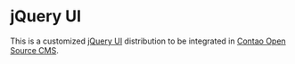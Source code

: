 jQuery UI
=========

This is a customized [jQuery UI][1] distribution to be integrated in
[Contao Open Source CMS][2].


[1]: http://jqueryui.com
[2]: https://contao.org
